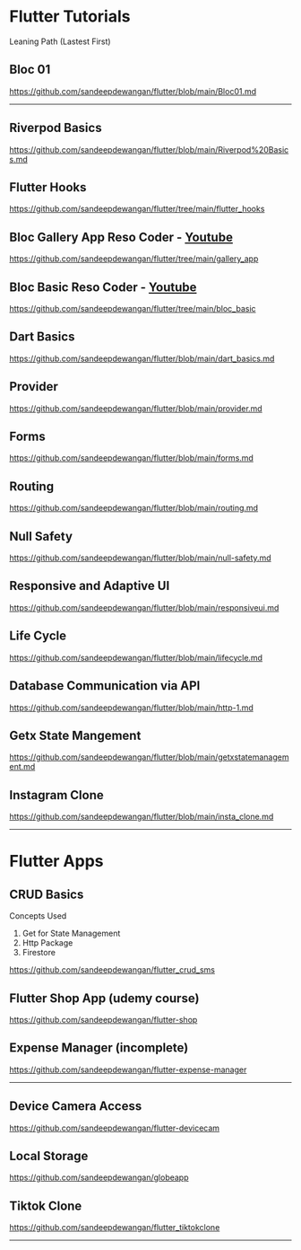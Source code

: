 # Flutter Tutorials
Leaning Path (Lastest First)
## Bloc 01
https://github.com/sandeepdewangan/flutter/blob/main/Bloc01.md

<hr>

## Riverpod Basics
https://github.com/sandeepdewangan/flutter/blob/main/Riverpod%20Basics.md

## Flutter Hooks
https://github.com/sandeepdewangan/flutter/tree/main/flutter_hooks

## Bloc Gallery App Reso Coder - [Youtube](https://www.youtube.com/watch?v=Mn254cnduOY)
https://github.com/sandeepdewangan/flutter/tree/main/gallery_app

## Bloc Basic Reso Coder - [Youtube](https://www.youtube.com/watch?v=Mn254cnduOY)
https://github.com/sandeepdewangan/flutter/tree/main/bloc_basic

## Dart Basics
https://github.com/sandeepdewangan/flutter/blob/main/dart_basics.md

## Provider
https://github.com/sandeepdewangan/flutter/blob/main/provider.md

## Forms
https://github.com/sandeepdewangan/flutter/blob/main/forms.md

## Routing
https://github.com/sandeepdewangan/flutter/blob/main/routing.md

## Null Safety
https://github.com/sandeepdewangan/flutter/blob/main/null-safety.md

## Responsive and Adaptive UI
https://github.com/sandeepdewangan/flutter/blob/main/responsiveui.md

## Life Cycle
https://github.com/sandeepdewangan/flutter/blob/main/lifecycle.md

## Database Communication via API
https://github.com/sandeepdewangan/flutter/blob/main/http-1.md

## Getx State Mangement
https://github.com/sandeepdewangan/flutter/blob/main/getxstatemanagement.md

## Instagram Clone
https://github.com/sandeepdewangan/flutter/blob/main/insta_clone.md

<hr/>

# Flutter Apps

## CRUD Basics
Concepts Used
1. Get for State Management
2. Http Package
3. Firestore

https://github.com/sandeepdewangan/flutter_crud_sms

## Flutter Shop App (udemy course)
https://github.com/sandeepdewangan/flutter-shop

## Expense Manager (incomplete)
https://github.com/sandeepdewangan/flutter-expense-manager

<hr/>

## Device Camera Access
https://github.com/sandeepdewangan/flutter-devicecam

## Local Storage
https://github.com/sandeepdewangan/globeapp

## Tiktok Clone
https://github.com/sandeepdewangan/flutter_tiktokclone

<hr/>



